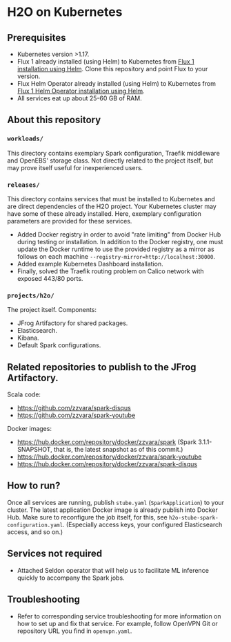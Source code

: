 # H2O on Kubernetes

## Prerequisites

- Kubernetes version >1.17.
- Flux 1 already installed (using Helm) to Kubernetes
  from [Flux 1 installation using Helm](https://docs.fluxcd.io/en/latest/tutorials/get-started-helm/).
  Clone this repository and point Flux to your version.
- Flux Helm Operator already installed (using Helm) to Kubernetes
  from [Flux 1 Helm Operator installation using Helm](https://docs.fluxcd.io/projects/helm-operator/en/stable/).
- All services eat up about 25-60 GB of RAM.  

## About this repository

### `workloads/`

This directory contains exemplary Spark configuration, Traefik middleware
and OpenEBS' storage class. Not directly related to the project itself,
but may prove itself useful for inexperienced users.

### `releases/`

This directory contains services that must be installed to Kubernetes
and are direct dependencies of the H2O project. Your Kubernetes cluster
may have some of these already installed. Here, exemplary configuration
parameters are provided for these services.

- Added Docker registry in order to avoid "rate limiting" from Docker Hub during testing
or installation. In addition to the Docker registry, one must update the Docker runtime
  to use the provided registry as a mirror as follows on each machine
  `--registry-mirror=http://localhost:30000`.
- Added example Kubernetes Dashboard installation.
- Finally, solved the Traefik routing problem on Calico network with exposed 443/80 ports.


### `projects/h2o/`

The project itself. Components:

- JFrog Artifactory for shared packages.
- Elasticsearch.
- Kibana.
- Default Spark configurations.

## Related repositories to publish to the JFrog Artifactory.

Scala code:

- https://github.com/zzvara/spark-disqus
- https://github.com/zzvara/spark-youtube

Docker images:

- https://hub.docker.com/repository/docker/zzvara/spark (Spark 3.1.1-SNAPSHOT,
  that is, the latest snapshot as of this commit.)
- https://hub.docker.com/repository/docker/zzvara/spark-youtube
- https://hub.docker.com/repository/docker/zzvara/spark-disqus

## How to run?

Once all services are running, publish `stube.yaml` (`SparkApplication`) to your cluster.
The latest application Docker image is already publish into Docker Hub.
Make sure to reconfigure the job itself, for this, see
`h2o-stube-spark-configuration.yaml`. (Especially access keys,
your configured Elasticsearch access, and so on.)

## Services not required

- Attached Seldon operator that will help us to facilitate ML inference
  quickly to accompany the Spark jobs.

## Troubleshooting

- Refer to corresponding service troubleshooting for more information
  on how to set up and fix that service. For example, follow OpenVPN Git
  or repository URL you find in `openvpn.yaml`.